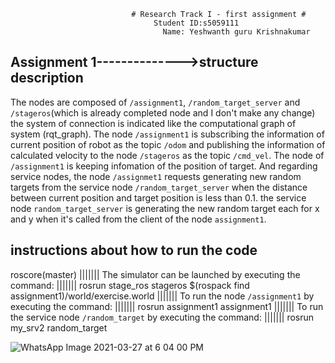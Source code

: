 
                               # Research Track I - first assignment #
                                    Student ID:s5059111
                                      Name: Yeshwanth guru Krishnakumar

## Assignment 1-------------->structure description
The nodes are composed of `/assignment1`, `/random_target_server` and `/stageros`(which is already completed node and I don't make any change)
the system of connection is indicated like the computational graph of system (rqt_graph).
 The node `/assignment1` is subscribing the information of current position of robot as the topic `/odom` and publishing the information of calculated velocity to the node `/stageros` as the topic `/cmd_vel`. The node of `/assignment1` is keeping infomation of the position of target.
And regarding service nodes, the node `/assignmet1` requests generating new random targets from the service node `/random_target_server` when the distance between current position and target position is less than 0.1. the service node `random_target_server` is generating the new random target each for x and y when it's called from the client of the node `assignment1`.

## instructions about how to run the code
roscore(master)
|||||||
The simulator can be launched by executing the command:
|||||||
rosrun stage_ros stageros $(rospack find assignment1)/world/exercise.world
|||||||
To run the node `/assignment1` by executing the command:
|||||||
rosrun assignment1 assignment1
|||||||
To run the service node `/random_target` by executing the command:
|||||||
rosrun my_srv2 random_target
$$$$$$$$$$$$$$$$$$$$$$$$$$$$


![WhatsApp Image 2021-03-27 at 6 04 00 PM](https://user-images.githubusercontent.com/72270080/112730055-3f188480-8f27-11eb-8d0b-1cf641cf1320.jpeg)
